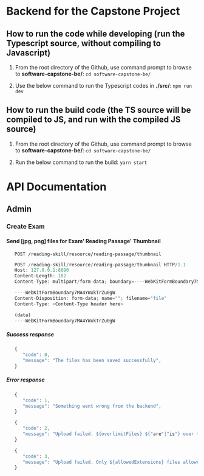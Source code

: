 # Backend for the Capstone Project

## How to run the code while developing (run the Typescript source, without compiling to Javascript)

1. From the root directory of the Github, use command prompt to browse to **software-capstone-be/**:
   `cd software-capstone-be/`

2. Use the below command to run the Typescript codes in **./src/**:
   `npm run dev`

## How to run the build code (the TS source will be compiled to JS, and run with the compiled JS source)

1. From the root directory of the Github, use command prompt to browse to **software-capstone-be/**:
   `cd software-capstone-be/`

2. Run the below command to run the build:
   `yarn start`

# API Documentation

## Admin

### Create Exam

#### Send [jpg, png] files for Exam' Reading Passage' Thumbnail

```
   POST /reading-skill/resource/reading-passage/thumbnail
```

```javascript
   POST /reading-skill/resource/reading-passage/thumbnail HTTP/1.1
   Host: 127.0.0.1:8090
   Content-Length: 182
   Content-Type: multipart/form-data; boundary=----WebKitFormBoundary7MA4YWxkTrZu0gW

   ----WebKitFormBoundary7MA4YWxkTrZu0gW
   Content-Disposition: form-data; name=""; filename="file"
   Content-Type: <Content-Type header here>

   (data)
   ----WebKitFormBoundary7MA4YWxkTrZu0gW
```

##### Success response
```javascript
   {
      "code": 0,
      "message": "The files has been saved successfully",
   }
```
##### Error response
```javascript
   {
      "code": 1,
      "message": "Something went wrong from the backend",
   }

   {
      "code": 2,
      "message": "Upload failed. ${overlimitFiles} ${"are"|"is"} over the file size limit of ${FILE_SIZE_IN_MB} MB",
   }

   {
      "code": 3,
      "message": "Upload failed. Only ${allowedExtensions} files allowed",
   }
```
